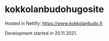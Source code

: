 # kokkolanbudohugosite

Hosted in Netlify: https://www.kokkolanbudo.fi

Development started in 20.11.2021.
